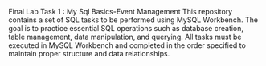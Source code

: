 Final Lab Task 1 : My Sql Basics-Event Management
This repository contains a set of SQL tasks to be performed using MySQL Workbench. The goal is to practice essential SQL operations such as database creation, table management, data manipulation, and querying. All tasks must be executed in MySQL Workbench and completed in the order specified to maintain proper structure and data relationships.
 
